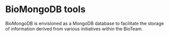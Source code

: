 # BioMongoDB tools

BioMongoDB is envisioned as a MongoDB database to facilitate the storage of information derived from various initiatives within the BioTeam.
